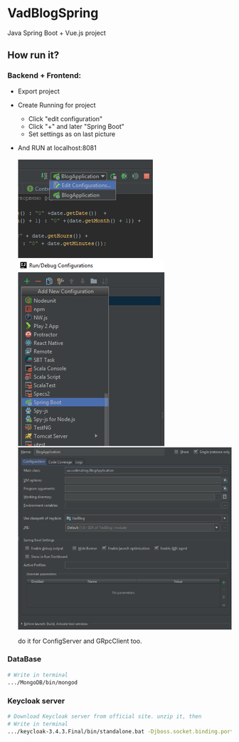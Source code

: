 # VadBlogSpring
Java Spring Boot + Vue.js project

## How run it?

### Backend + Frontend:
* Export project
* Create Running for project 
	* Click "edit configuration" 
	* Click "+" and later "Spring Boot"
	* Set settings as on last picture 
* And RUN at localhost:8081 

  ![alt text](PicturesRM/setting_running.PNG)
	![alt text](PicturesRM/new_spring.PNG)
  ![alt text](PicturesRM/set_config.PNG)
  
  do it for ConfigServer and GRpcClient too.



### DataBase
``` bash
# Write in terminal
.../MongoDB/bin/mongod
```
### Keycloak server
``` bash
# Download Keycloak server from official site. unzip it, then 
# Write in terminal
.../keycloak-3.4.3.Final/bin/standalone.bat -Djboss.socket.binding.port-offset=100
```
